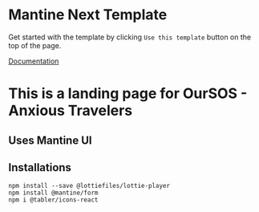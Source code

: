# Mantine Next Template

Get started with the template by clicking `Use this template` button on the top of the page.

[Documentation](https://mantine.dev/guides/next/)

# This is a landing page for OurSOS - Anxious Travelers

## Uses Mantine UI

## Installations
```
npm install --save @lottiefiles/lottie-player
npm install @mantine/form
npm i @tabler/icons-react
```